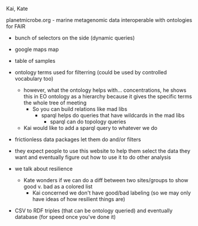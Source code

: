 Kai, Kate

planetmicrobe.org - marine metagenomic data interoperable with ontologies for FAIR 

- bunch of selectors on the side (dynamic queries)
- google maps map
- table of samples
- ontology terms used for filterring (could be used by controlled vocabulary too)
  - however, what the ontology helps with... concentrations, he shows this in EO ontology as a hierarchy because it gives the specific terms the whole tree of meeting
    - So you can build relations like mad libs
      - sparql helps do queries that have wildcards in the mad libs
        - sparql can do topology queries
  - Kai would like to add a sparql query to whatever we do
- frictionless data packages let them do and/or filters
- they expect people to use this website to help them select the data they want and eventually figure out how to use it to do other analysis

- we talk about resilience
  - Kate wonders if we can do a diff between two sites/groups to show good v. bad as a colored list
    - Kai concerned we don't have good/bad labeling (so we may only have ideas of how resilient things are)
- CSV to RDF triples (that can be ontology queried) and eventually database (for speed once you've done it)
